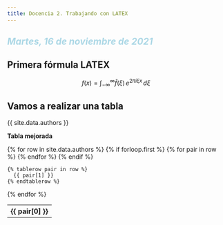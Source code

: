 ```yaml
---
title: Docencia 2. Trabajando con LATEX
---
```


## <span style="color:lightblue"> *Martes, 16 de noviembre de 2021* 

## Primera fórmula LATEX

$$f(x) = \int_{-\infty}^\infty \hat f(\xi)\,e^{2 \pi i \xi x} \,d\xi$$

## Vamos a realizar una tabla

{{ site.data.authors }}

 **Tabla mejorada**

<table>
  {% for row in site.data.authors %}
    {% if forloop.first %}
    <tr>
      {% for pair in row %}
        <th>{{ pair[0] }}</th>
      {% endfor %}
    </tr>
    {% endif %}

    {% tablerow pair in row %}
      {{ pair[1] }}
    {% endtablerow %}
  {% endfor %}
</table>